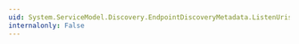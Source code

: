 ```yaml
---
uid: System.ServiceModel.Discovery.EndpointDiscoveryMetadata.ListenUris
internalonly: False
---
```

